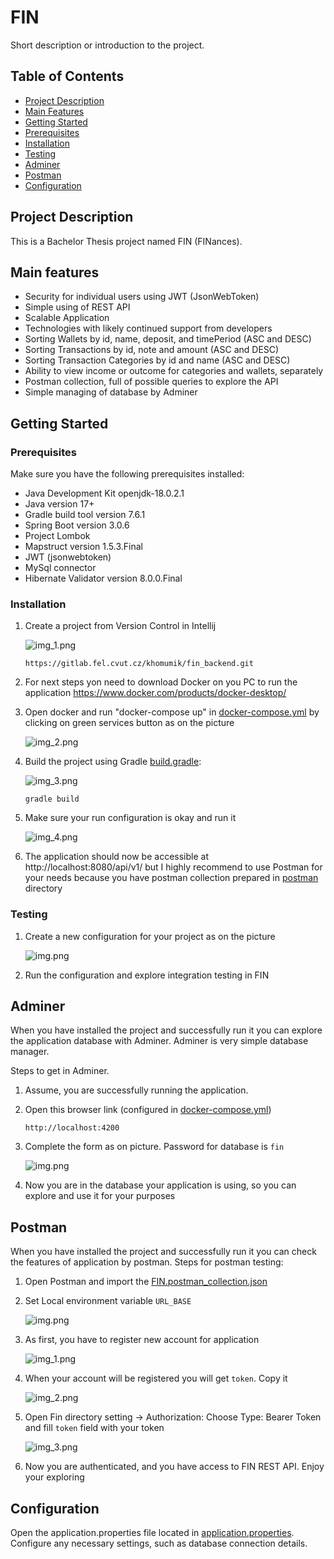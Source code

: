 # FIN

Short description or introduction to the project.

## Table of Contents

- [Project Description](#project-description)
- [Main Features](#main-features)
- [Getting Started](#getting-started)
- [Prerequisites](#prerequisites)
- [Installation](#installation)
- [Testing](#testing)
- [Adminer](#adminer)
- [Postman](#postman)
- [Configuration](#configuration)

## Project Description

This is a Bachelor Thesis project named FIN (FINances).

## Main features

- Security for individual users using JWT (JsonWebToken)
- Simple using of REST API
- Scalable Application
- Technologies with likely continued support from developers
- Sorting Wallets by id, name, deposit, and timePeriod (ASC and DESC)
- Sorting Transactions by id, note and amount (ASC and DESC)
- Sorting Transaction Categories by id and name (ASC and DESC)
- Ability to view income or outcome for categories and wallets, separately
- Postman collection, full of possible queries to explore the API
- Simple managing of database by Adminer

## Getting Started

### Prerequisites

Make sure you have the following prerequisites installed:

- Java Development Kit openjdk-18.0.2.1
- Java version 17+
- Gradle build tool version 7.6.1
- Spring Boot version 3.0.6
- Project Lombok
- Mapstruct version 1.5.3.Final
- JWT (jsonwebtoken)
- MySql connector
- Hibernate Validator version 8.0.0.Final

### Installation

1. Create a project from Version Control in Intellij

   ![img_1.png](images/img_1.png)
    ```
   https://gitlab.fel.cvut.cz/khomumik/fin_backend.git
2. For next steps yon need to download Docker on you PC to run the application
   https://www.docker.com/products/docker-desktop/
3. Open docker and run "docker-compose up" in [docker-compose.yml](docker-compose.yml) by clicking on green services button as on the picture

   ![img_2.png](images/img_2.png)
4. Build the project using Gradle [build.gradle](build.gradle):

   ![img_3.png](images/img_3.png)

   ````
   gradle build
5. Make sure your run configuration is okay and run it

   ![img_4.png](images/img_4.png)
6. The application should now be accessible at http://localhost:8080/api/v1/ but I highly recommend to use Postman for your needs because you have postman collection prepared in [postman](postman) directory

### Testing

1. Create a new configuration for your project as on the picture

   ![img.png](images/img_10.png)
2. Run the configuration and explore integration testing in FIN

## Adminer

When you have installed the project and successfully run it you can explore the application database with Adminer. Adminer is very simple database manager.

Steps to get in Adminer.
1. Assume, you are successfully running the application.
2. Open this browser link (configured in [docker-compose.yml](docker-compose.yml))
   ````
   http://localhost:4200
3. Complete the form as on picture. Password for database is `fin`

   ![img.png](images/img_9.png)
4. Now you are in the database your application is using, so you can explore and use it for your purposes

## Postman

When you have installed the project and successfully run it you can check the features of application by postman.
Steps for postman testing:
1. Open Postman and import the
   [FIN.postman_collection.json](postman/FIN.postman_collection.json)
2. Set Local environment variable `URL_BASE`

   ![img.png](images/img_5.png)
3. As first, you have to register new account for application

   ![img_1.png](images/img_6.png)
4. When your account will be registered you will get `token`. Copy it

   ![img_2.png](images/img_7.png)
5. Open Fin directory setting -> Authorization: Choose Type: Bearer Token and fill `token` field with your token

   ![img_3.png](images/img_8.png)
6. Now you are authenticated, and you have access to FIN REST API. Enjoy your exploring

## Configuration

Open the application.properties file located in [application.properties](src/main/resources/application.properties).
Configure any necessary settings, such as database connection details.
